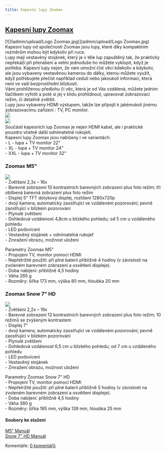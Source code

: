 ```yaml
---
title: Kapesní lupy Zoomax
---
```

## [Kapesní lupy Zoomax](clanky.php?id=44)

[![](admin/upload/Logo Zoomax.jpg)](admin/upload/Logo Zoomax.jpg)  
Kapesní lupy od společnosti Zoomax jsou lupy, které díky kompaktním rozměrům mohou být kdykoliv při ruce.  
Lupy mají vestavěný stojánek, který je v těle lup zapuštěný tak, že prakticky nepřekáží při přenášení a velmi jednoduše ho můžete vyklopit, když je potřeba. Kapesní lupy nejen, že vám umožní číst věci kdekoliv a kdykoliv, ale jsou vybaveny vestavěnou kamerou do dálky, kterou můžete využít, když potřebujete přečíst například ceduli nebo jakoukoli informaci, která není ve vaší bezprostřední blízkosti.  
Vámi prohlíženou předlohu či věc, která je od Vás vzdálená, můžete jedním tlačítkem vyfotit a poté si jej v klidu prohlídnout, upravovat zobrazovací režim, či detailně zvětšit.  
Lupy jsou vybaveny HDMI výstupem, takže lze připojit k jakémukoli jinému zobrazovacímu zařízení : TV, PC monitor.  
[![](admin/upload/Snow7TV.JPG)](admin/upload/Snow7TV.JPG)    
[![](admin/upload/M5TV.JPG)](admin/upload/M5TV.JPG)    
Součástí kapesních lup Zoomax je nejen HDMI kabel, ale i praktické pouzdro včetně další odnímatelné rukojeti.  
Kapesní lupy Zoomax jsou nabízeny i ve variantách:  
\- L - lupa + TV monitor 22"  
\- XL - lupa + TV monitor 24"  
\- XXL - lupa + TV monitor 32"  
  

### Zoomax M5"

  
[![](admin/upload/M5text.JPG)](admin/upload/M5text.JPG)  
\- Zvětšení 2,3x – 16x  
\- Barevné zobrazení 10 kontrastních barevných zobrazení plus foto režim; tři oblíbená barevná zobrazení plus foto režim  
\- Displej 5“ TFT dotykový displej, rozlišení 1280x720p  
\- dvojí kamera; automaticky zaostřující ve vzdáleném pozorování; pevně zaostřující v blízkém pozorování  
\- Plynulé zvětšení  
\- Dohledová vzdálenost 4,8cm u blízkého pohledu; od 5 cm u vzdáleného pohledu  
\- LED podsvícení  
\- Vestavěný stojánek + odnímatelná rukojeť  
\- Zmražení obrazu, možnost uložení  
  
Parametry Zoomax M5"  
\- Propojení TV, monitor pomocí HDMI  
\- Nepřetržité použití: při plné baterii přibližně 4 hodiny (v závislosti na zvoleném barevném zobrazení a osvětlení displeje).  
\- Doba nabíjení: přibližně 4,5 hodiny  
\- Váha 265 g  
\- Rozměry: šířka 173 mm, výška 80 mm, hloubka 20 mm  
  

### Zoomax Snow 7" HD

  
[![](admin/upload/Snow7symbio.JPG)](admin/upload/Snow7symbio.JPG)  
\- Zvětšení 2,2x – 19x  
\- Barevné zobrazení 12 kontrastních barevných zobrazení plus foto režim; 10 režimů se zvýšeným kontrastem  
\- Displej 7"  
\- dvojí kamera; automaticky zaostřující ve vzdáleném pozorování; pevně zaostřující v blízkém pozorování  
\- Plynulé zvětšení  
\- Dohledová vzdálenost 6,5 cm u blízkého pohledu; od 7 cm u vzdáleného pohledu  
\- LED podsvícení  
\- Vestavěný stojánek  
\- Zmražení obrazu, možnost uložení  
  
Parametry Zoomax Snow 7" HD  
\- Propojení TV, monitor pomocí HDMI  
\- Nepřetržité použití: při plné baterii přibližně 5 hodiny (v závislosti na zvoleném barevném zobrazení a osvětlení displeje).  
\- Doba nabíjení: přibližně 4,5 hodiny  
\- Váha 380 g  
\- Rozměry: šířka 195 mm, výška 139 mm, hloubka 25 mm  
  

#### Soubory ke stažení

  
[M5" Manuál](admin/upload/M5_manual.pdf)  
[Snow 7" HD Manuál](admin/upload/Snow_7_HD_manual.pdf)

  

Komentáře: [0 komentářů](komentare.php?typ2=1&id=44)